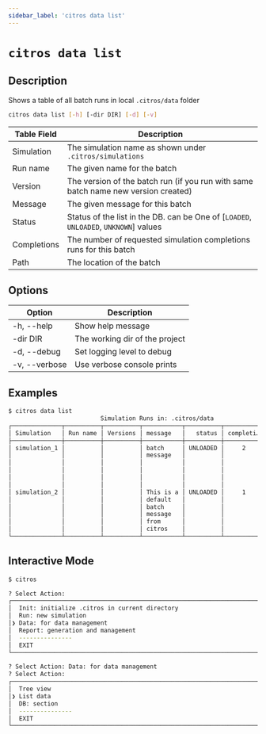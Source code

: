 ```yaml
---
sidebar_label: 'citros data list'
---
```


# `citros data list`

## Description

Shows a table of all batch runs in local `.citros/data` folder 

```bash
citros data list [-h] [-dir DIR] [-d] [-v]
```

Table Field|Description
|--|--|
|Simulation       |       The simulation name as shown under `.citros/simulations`|
|Run name       |       The given name for the batch|
|Version       |       The version of the batch run (if you run with same batch name new version created)|
|Message       |       The given message for this batch|
|Status       |       Status of the list in the DB. can be One of [`LOADED`, `UNLOADED`, `UNKNOWN`] values|
|Completions       |       The number of requested simulation completions runs for this batch|
|Path       |       The location of the batch

## Options
Option|Description
|--|--|
|-h, --help       |       Show help message|
|-dir DIR       |       The working dir of the project|
|-d, --debug       |       Set logging level to debug|
|-v, --verbose       |       Use verbose console prints|


## Examples

```bash
$ citros data list
                          Simulation Runs in: .citros/data                           
┌──────────────┬──────────┬──────────┬───────────┬──────────┬───────────┬────────────┐
│ Simulation   │ Run name │ Versions │ message   │   status │ completi… │ path       │
├──────────────┼──────────┼──────────┼───────────┼──────────┼───────────┼────────────┤
│ simulation_1 │          │          │ batch     │ UNLOADED │     2     │ .citros/d  │
│              │          │          │ message   │          │           │ ata/simul  │
│              │          │          │           │          │           │ ation_1/b  │
│              │          │          │           │          │           │ atch/2024  │
│              │          │          │           │          │           │ 020719012  │
│              │          │          │           │          │           │ 5/         │
│ simulation_2 │          │          │ This is a │ UNLOADED │     1     │ .citros/d  │
│              │          │          │ default   │          │           │ ata/simul  │
│              │          │          │ batch     │          │           │ ation_2/c  │
│              │          │          │ message   │          │           │ itros/202  │
│              │          │          │ from      │          │           │ 402070906  │
│              │          │          │ citros    │          │           │ 23/        │
└──────────────┴──────────┴──────────┴───────────┴──────────┴───────────┴────────────┘
```

## Interactive Mode

```bash
$ citros
```

```sh
? Select Action: 
┌────────────────────────────────────────────────────────────────────────────────────┐
│  Init: initialize .citros in current directory                                     │
│  Run: new simulation                                                               │
│❯ Data: for data management                                                         │
│  Report: generation and management                                                 │
│  ---------------                                                                   │
│  EXIT                                                                              │
└────────────────────────────────────────────────────────────────────────────────────┘
```

```sh
? Select Action: Data: for data management 
? Select Action: 
┌────────────────────────────────────────────────────────────────────────────────────┐
│  Tree view                                                                         │
│❯ List data                                                                         │
│  DB: section                                                                       │
│  ---------------                                                                   │
│  EXIT                                                                              │
└────────────────────────────────────────────────────────────────────────────────────┘
```
